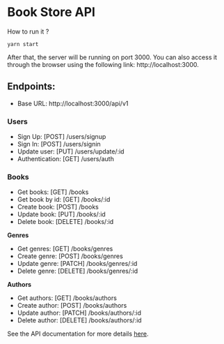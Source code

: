 # Book Store API

How to run it ?

```
yarn start
```

After that, the server will be running on port 3000. You can also access it through the browser using the following link: http://localhost:3000.

## Endpoints:

-   Base URL: http://localhost:3000/api/v1

### Users

-   Sign Up: [POST] /users/signup
-   Sign In: [POST] /users/signin
-   Update user: [PUT] /users/update/:id
-   Authentication: [GET] /users/auth

### Books

-   Get books: [GET] /books
-   Get book by id: [GET] /books/:id
-   Create book: [POST] /books
-   Update book: [PUT] /books/:id
-   Delete book: [DELETE] /books/:id

**Genres**

-   Get genres: [GET] /books/genres
-   Create genre: [POST] /books/genres
-   Update genre: [PATCH] /books/genres/:id
-   Delete genre: [DELETE] /books/genres/:id

**Authors**

-   Get authors: [GET] /books/authors
-   Create author: [POST] /books/authors
-   Update author: [PATCH] /books/authors/:id
-   Delete author: [DELETE] /books/authors/:id

See the API documentation for more details [here](https://documenter.getpostman.com/view/24674805/2s93si1prs#96b01024-447a-4b23-8ca1-a9617caa0a3a).
